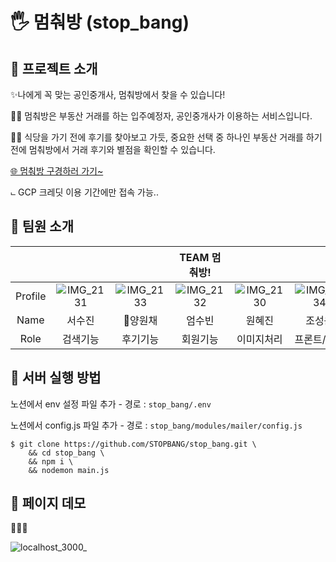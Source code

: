 # 🖐 멈춰방 (stop_bang)

## 🧸 프로젝트 소개

✨나에게 꼭 맞는 공인중개사, 멈춰방에서 찾을 수 있습니다!

💁‍♀️ 멈춰방은 부동산 거래를 하는 입주예정자, 공인중개사가 이용하는 서비스입니다.

💁‍♀️ 식당을 가기 전에 후기를 찾아보고 가듯, 중요한 선택 중 하나인 부동산 거래를 하기 전에 멈춰방에서 거래 후기와 별점을 확인할 수 있습니다.

[🌐 멈춰방 구경하러 가기~](http://hello.stopbang.o-r.kr:3000/)

⨽ GCP 크레딧 이용 기간에만 접속 가능..

## 🧸 팀원 소개

||||**TEAM 멈춰방!**|||
|:---:|:---:|:---:|:---:|:---:|:---:|
|Profile|![IMG_2131](https://github.com/ywonchae1/ywonchae1.github.io/assets/79977182/58685d12-e0f2-45b8-b430-ec0bb0728d70)|![IMG_2133](https://github.com/ywonchae1/ywonchae1.github.io/assets/79977182/8cb2c1da-8979-4f37-a9b5-9cd69fac72c9)|![IMG_2132](https://github.com/ywonchae1/ywonchae1.github.io/assets/79977182/e87733b2-3d14-4100-a0de-f2e61ecbf3d5)|![IMG_2130](https://github.com/ywonchae1/ywonchae1.github.io/assets/79977182/a5628321-9858-478a-8b9a-902860c64100)|![IMG_2134](https://github.com/ywonchae1/ywonchae1.github.io/assets/79977182/255f3f53-ce46-4fdb-9e57-af5906ba980e)|
|Name|서수진|🚩양원채|엄수빈|원혜진|조성윤|
|Role|검색기능|후기기능|회원기능|이미지처리|프론트/총괄|

## 🧸 서버 실행 방법

노션에서 env 설정 파일 추가 - 경로 : `stop_bang/.env`

노션에서 config.js 파일 추가 - 경로 : `stop_bang/modules/mailer/config.js`

```
$ git clone https://github.com/STOPBANG/stop_bang.git \
    && cd stop_bang \
    && npm i \
    && nodemon main.js
```

## 🧸 페이지 데모

🚗🚓🚕

![localhost_3000_](https://github.com/ywonchae1/ywonchae1.github.io/assets/79977182/68fa730e-0586-4d94-a196-fd6d1988332d)